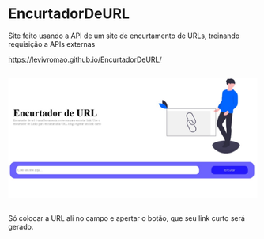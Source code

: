 # EncurtadorDeURL
Site feito usando a API de um site de encurtamento de URLs, treinando requisição a APIs externas

https://levivromao.github.io/EncurtadorDeURL/

##

<img src="banner_site.jpeg" width=700px>

##

Só colocar a URL ali no campo e apertar o botão, que seu link curto será gerado.
